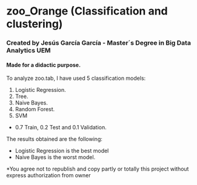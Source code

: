 # zoo_Orange (Classification and clustering)
### Created by Jesús García García - Master´s Degree in Big Data Analytics UEM
#### Made for a didactic purpose. 

To analyze zoo.tab, I have used 5 classification models:
1. Logistic Regression.
2. Tree.
3. Naive Bayes.
4. Random Forest.
5. SVM

- 0.7 Train, 0.2 Test and 0.1 Validation.


The results obtained are the following:

- Logistic Regression is the best model 
- Naive Bayes is the worst model.




*You agree not to republish and copy partly or totally this project without express authorization from owner
